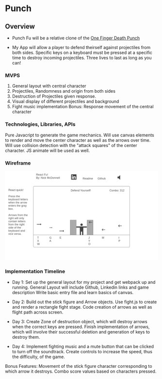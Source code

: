 # Punch

## Overview

* Punch Fu will be a relative clone of the [One Finger Death Punch](https://youtu.be/R1j0VE6d-xE?t=7)


* My App will allow a player to defend theirself against projectiles from both sides. Specific keys on a keyboard must be pressed at a specific time to destroy incoming projectiles. Three lives to last as long as you can!

### MVPS
1. General layout with central character
2. Projectiles, Randomness and origin from both sides
3. Destruction of Projectiles given response.
4. Visual display of different projectiles and background
5. Fight music implementation
Bonus: Response movement of the central character 

### Technologies, Libraries, APIs

Pure Javacript to generate the game mechanics.
Will use canvas elements to render and move the center character as well as the arrows over time. Will use collision detection with the "attack squares" of the center character.
JS animate will be used as well.

### Wireframe

![](src/images/Homepage.png)

### Implementation Timeline
 
* Day 1: 
 Set up the general layout for my project and get webpack up and running. 
 General Layout will include Github, Linkedin links and game description
 Write basic entry file and learn basics of canvas.

* Day 2: 
Build out the stick figure and Arrow objects. Use fight.js to create and render a rectangle fight stage. Code creation of arrows as well as flight path across screen. 

* Day 3: 
Create Zone of destruction object, which will destroy arrows when the correct keys are pressed. Finish implementation of arrows, which will involve their successful deletion and generation of keys to destroy them.

* Day 4: 
Implement fighting music and a mute button that can be clicked to turn off the soundtrack.
Create controls to increase the speed, thus the difficulty, of the game.

Bonus Features:
Movement of the stick figure character corresponding to which arrow it destroys. 
Combo score values based on characters pressed.

